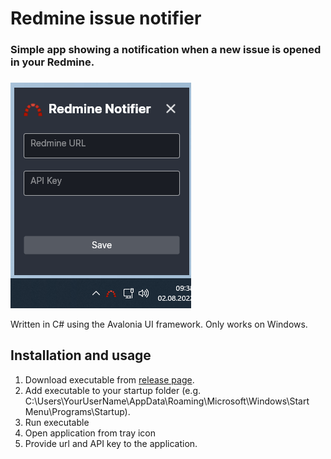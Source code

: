 # Redmine issue notifier
### Simple app showing a notification when a new issue is opened in your Redmine.
###
###
<img src="./Screenshots/ui-and-tray.png">

Written in C# using the Avalonia UI framework.
Only works on Windows.



## Installation and usage

1. Download executable from [release page](https://github.com/JacobDeuchert/redmine-issue-notifier/releases).
2. Add executable to your startup folder (e.g. C:\Users\YourUserName\AppData\Roaming\Microsoft\Windows\Start Menu\Programs\Startup).
3. Run executable
4. Open application from tray icon
5. Provide url and API key to the application.
